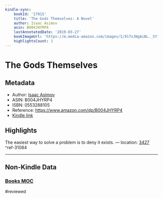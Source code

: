 ```yaml
---
kindle-sync:
    bookId: '17015'
    title: 'The Gods Themselves: A Novel'
    author: Isaac Asimov
    asin: B004JHYRP4
    lastAnnotatedDate: '2019-03-27'
    bookImageUrl: 'https://m.media-amazon.com/images/I/917nJWgAiBL._SY160.jpg'
    highlightsCount: 1
---
```


# The Gods Themselves

## Metadata

-   Author: [Isaac Asimov](https://www.amazon.comundefined)
-   ASIN: B004JHYRP4
-   ISBN: 0553288105
-   Reference: https://www.amazon.com/dp/B004JHYRP4
-   [Kindle link](kindle://book?action=open&asin=B004JHYRP4)

## Highlights

The easiest way to solve a problem is to deny it exists. — location: [3427](kindle://book?action=open&asin=B004JHYRP4&location=3427) ^ref-31084

---

## Non-Kindle Data

### [Books MOC](Books%20MOC.md)
#reviewed